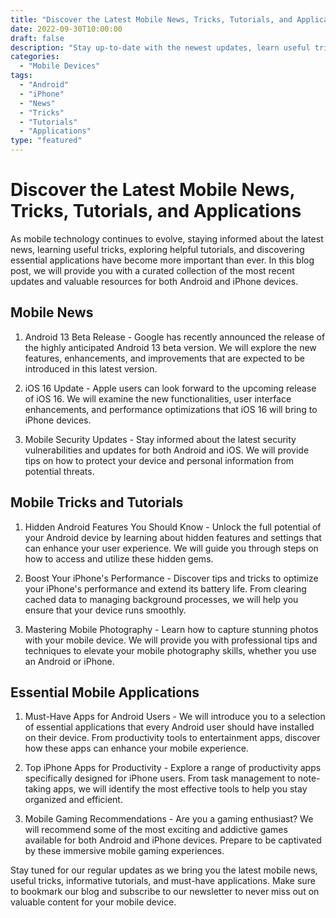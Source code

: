 ```yaml
--- 
title: "Discover the Latest Mobile News, Tricks, Tutorials, and Applications" 
date: 2022-09-30T10:00:00 
draft: false 
description: "Stay up-to-date with the newest updates, learn useful tricks, explore helpful tutorials, and discover essential applications for your mobile device." 
categories: 
  - "Mobile Devices" 
tags: 
  - "Android" 
  - "iPhone" 
  - "News" 
  - "Tricks" 
  - "Tutorials" 
  - "Applications" 
type: "featured" 
--- 
```


# Discover the Latest Mobile News, Tricks, Tutorials, and Applications

As mobile technology continues to evolve, staying informed about the latest news, learning useful tricks, exploring helpful tutorials, and discovering essential applications have become more important than ever. In this blog post, we will provide you with a curated collection of the most recent updates and valuable resources for both Android and iPhone devices.

## Mobile News

1. Android 13 Beta Release - Google has recently announced the release of the highly anticipated Android 13 beta version. We will explore the new features, enhancements, and improvements that are expected to be introduced in this latest version.

2. iOS 16 Update - Apple users can look forward to the upcoming release of iOS 16. We will examine the new functionalities, user interface enhancements, and performance optimizations that iOS 16 will bring to iPhone devices.

3. Mobile Security Updates - Stay informed about the latest security vulnerabilities and updates for both Android and iOS. We will provide tips on how to protect your device and personal information from potential threats.

## Mobile Tricks and Tutorials

1. Hidden Android Features You Should Know - Unlock the full potential of your Android device by learning about hidden features and settings that can enhance your user experience. We will guide you through steps on how to access and utilize these hidden gems.

2. Boost Your iPhone's Performance - Discover tips and tricks to optimize your iPhone's performance and extend its battery life. From clearing cached data to managing background processes, we will help you ensure that your device runs smoothly.

3. Mastering Mobile Photography - Learn how to capture stunning photos with your mobile device. We will provide you with professional tips and techniques to elevate your mobile photography skills, whether you use an Android or iPhone.

## Essential Mobile Applications

1. Must-Have Apps for Android Users - We will introduce you to a selection of essential applications that every Android user should have installed on their device. From productivity tools to entertainment apps, discover how these apps can enhance your mobile experience.

2. Top iPhone Apps for Productivity - Explore a range of productivity apps specifically designed for iPhone users. From task management to note-taking apps, we will identify the most effective tools to help you stay organized and efficient.

3. Mobile Gaming Recommendations - Are you a gaming enthusiast? We will recommend some of the most exciting and addictive games available for both Android and iPhone devices. Prepare to be captivated by these immersive mobile gaming experiences.

Stay tuned for our regular updates as we bring you the latest mobile news, useful tricks, informative tutorials, and must-have applications. Make sure to bookmark our blog and subscribe to our newsletter to never miss out on valuable content for your mobile device.
